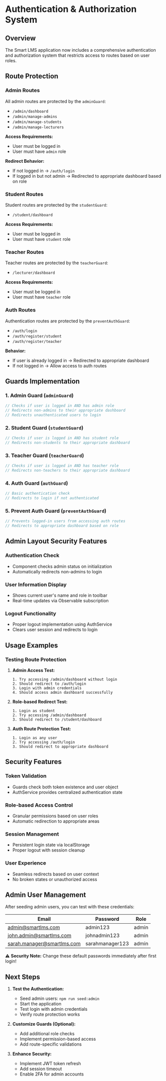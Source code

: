 # Authentication & Authorization System

## Overview
The Smart LMS application now includes a comprehensive authentication and authorization system that restricts access to routes based on user roles.

## Route Protection

### Admin Routes
All admin routes are protected by the `adminGuard`:
- `/admin/dashboard`
- `/admin/manage-admins`
- `/admin/manage-students` 
- `/admin/manage-lecturers`

**Access Requirements:**
- User must be logged in
- User must have `admin` role

**Redirect Behavior:**
- If not logged in → `/auth/login`
- If logged in but not admin → Redirected to appropriate dashboard based on role

### Student Routes
Student routes are protected by the `studentGuard`:
- `/student/dashboard`

**Access Requirements:**
- User must be logged in
- User must have `student` role

### Teacher Routes
Teacher routes are protected by the `teacherGuard`:
- `/lecturer/dashboard`

**Access Requirements:**
- User must be logged in
- User must have `teacher` role

### Auth Routes
Authentication routes are protected by the `preventAuthGuard`:
- `/auth/login`
- `/auth/register/student`
- `/auth/register/teacher`

**Behavior:**
- If user is already logged in → Redirected to appropriate dashboard
- If not logged in → Allow access to auth routes

## Guards Implementation

### 1. Admin Guard (`adminGuard`)
```typescript
// Checks if user is logged in AND has admin role
// Redirects non-admins to their appropriate dashboard
// Redirects unauthenticated users to login
```

### 2. Student Guard (`studentGuard`)
```typescript
// Checks if user is logged in AND has student role
// Redirects non-students to their appropriate dashboard
```

### 3. Teacher Guard (`teacherGuard`)
```typescript
// Checks if user is logged in AND has teacher role
// Redirects non-teachers to their appropriate dashboard
```

### 4. Auth Guard (`authGuard`)
```typescript
// Basic authentication check
// Redirects to login if not authenticated
```

### 5. Prevent Auth Guard (`preventAuthGuard`)
```typescript
// Prevents logged-in users from accessing auth routes
// Redirects to appropriate dashboard based on role
```

## Admin Layout Security Features

### Authentication Check
- Component checks admin status on initialization
- Automatically redirects non-admins to login

### User Information Display
- Shows current user's name and role in toolbar
- Real-time updates via Observable subscription

### Logout Functionality
- Proper logout implementation using AuthService
- Clears user session and redirects to login

## Usage Examples

### Testing Route Protection

1. **Admin Access Test:**
   ```
   1. Try accessing /admin/dashboard without login
   2. Should redirect to /auth/login
   3. Login with admin credentials
   4. Should access admin dashboard successfully
   ```

2. **Role-based Redirect Test:**
   ```
   1. Login as student
   2. Try accessing /admin/dashboard
   3. Should redirect to /student/dashboard
   ```

3. **Auth Route Protection Test:**
   ```
   1. Login as any user
   2. Try accessing /auth/login
   3. Should redirect to appropriate dashboard
   ```

## Security Features

### Token Validation
- Guards check both token existence and user object
- AuthService provides centralized authentication state

### Role-based Access Control
- Granular permissions based on user roles
- Automatic redirection to appropriate areas

### Session Management
- Persistent login state via localStorage
- Proper logout with session cleanup

### User Experience
- Seamless redirects based on user context
- No broken states or unauthorized access

## Admin User Management

After seeding admin users, you can test with these credentials:

| Email | Password | Role |
|-------|----------|------|
| admin@smartlms.com | admin123 | admin |
| john.admin@smartlms.com | johnadmin123 | admin |
| sarah.manager@smartlms.com | sarahmanager123 | admin |

⚠️ **Security Note:** Change these default passwords immediately after first login!

## Next Steps

1. **Test the Authentication:**
   - Seed admin users: `npm run seed:admin`
   - Start the application
   - Test login with admin credentials
   - Verify route protection works

2. **Customize Guards (Optional):**
   - Add additional role checks
   - Implement permission-based access
   - Add route-specific validations

3. **Enhance Security:**
   - Implement JWT token refresh
   - Add session timeout
   - Enable 2FA for admin accounts
